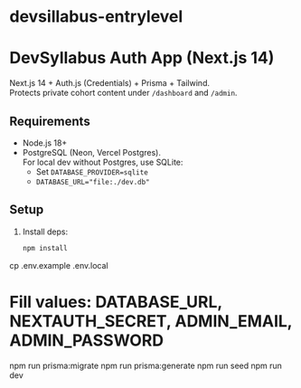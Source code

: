 # devsillabus-entrylevel
# DevSyllabus Auth App (Next.js 14)

Next.js 14 + Auth.js (Credentials) + Prisma + Tailwind.  
Protects private cohort content under `/dashboard` and `/admin`.

## Requirements

- Node.js 18+
- PostgreSQL (Neon, Vercel Postgres).  
  For local dev without Postgres, use SQLite:
  - Set `DATABASE_PROVIDER=sqlite`
  - `DATABASE_URL="file:./dev.db"`

## Setup

1. Install deps:

   ```bash
   npm install
   ```

   
cp .env.example .env.local
# Fill values: DATABASE_URL, NEXTAUTH_SECRET, ADMIN_EMAIL, ADMIN_PASSWORD
npm run prisma:migrate
npm run prisma:generate
npm run seed
npm run dev

